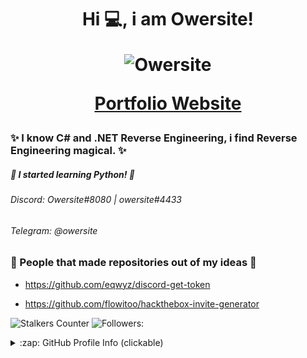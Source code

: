 

<h1 align="center"


>Hi 💻, i am Owersite!

![Owersite](https://cdn.rawgit.com/sindresorhus/awesome/d7305f38d29fed78fa85652e3a63e154dd8e8829/media/badge.svg) 

<a href="https://owersite.github.io/portfolio/">Portfolio Website</a> 
</h1> 

### ✨ I know C# and .NET Reverse Engineering, i find Reverse Engineering magical. ✨
##### 🌴 I started learning Python! 🌴



###### Discord: Owersite#8080 | owersite#4433
###### Telegram: @owersite








### 💸 People that made repositories out of my ideas 💸
- https://github.com/eqwyz/discord-get-token

- https://github.com/flowitoo/hackthebox-invite-generator


![Stalkers Counter](https://badges.pufler.dev/visits/Owersite/Owersite?style=for-the-badge&color=red&logo=github&label=Stalkers+Counter)
![Followers:](https://img.shields.io/github/followers/owersite?style=for-the-badge&color=red)


<details>
  <summary>:zap: GitHub Profile Info (clickable) </summary>
  <h1 align="center">Profile Status</h1>
  <details>
    <summary>:zap: Languages (clickabe) </summary>
  <img align="center" alt="Most used languages" src="https://github-readme-stats.vercel.app/api/top-langs/?username=owersite&bg_color=30,e96443,904e95&title_color=fff&text_color=fff&layout=compact)](https://github.com/anuraghazra/github-readme-stats)" />
    </details>
  
  <details>
    <summary>:zap: GitHub Status (clickable)</summary>
  <img align="center" alt="GitHub Stats" src="https://github-readme-stats.vercel.app/api?username=owersite&bg_color=30,e96443,904e95&title_color=fff&text_color=fff&count_private=true&show_icons=true" />
</details>

